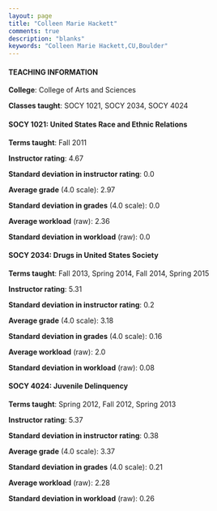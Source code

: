 ```yaml
---
layout: page
title: "Colleen Marie Hackett" 
comments: true
description: "blanks"
keywords: "Colleen Marie Hackett,CU,Boulder"
---
```

<head>
<script src="https://ajax.googleapis.com/ajax/libs/jquery/2.1.3/jquery.min.js"></script>
<script src="https://dl.dropboxusercontent.com/s/pc42nxpaw1ea4o9/highcharts.js?dl=0"></script>
<!-- <script src="../assets/js/highcharts.js"></script> -->
<style type="text/css">@font-face {
	font-family: "Bebas Neue";
	src: url(https://www.filehosting.org/file/details/544349/BebasNeue Regular.otf) format("opentype");
	}
	h1.Bebas { 
		font-family: "Bebas Neue", Verdana, Tahoma;
	}
</style>
</head>
	   
#### TEACHING INFORMATION

**College**: College of Arts and Sciences

**Classes taught**: SOCY 1021, SOCY 2034, SOCY 4024

#### SOCY 1021: United States Race and Ethnic Relations

**Terms taught**: Fall 2011

**Instructor rating**: 4.67

**Standard deviation in instructor rating**: 0.0

**Average grade** (4.0 scale): 2.97

**Standard deviation in grades** (4.0 scale): 0.0

**Average workload** (raw): 2.36

**Standard deviation in workload** (raw): 0.0

#### SOCY 2034: Drugs in United States Society

**Terms taught**: Fall 2013, Spring 2014, Fall 2014, Spring 2015

**Instructor rating**: 5.31

**Standard deviation in instructor rating**: 0.2

**Average grade** (4.0 scale): 3.18

**Standard deviation in grades** (4.0 scale): 0.16

**Average workload** (raw): 2.0

**Standard deviation in workload** (raw): 0.08

#### SOCY 4024: Juvenile Delinquency

**Terms taught**: Spring 2012, Fall 2012, Spring 2013

**Instructor rating**: 5.37

**Standard deviation in instructor rating**: 0.38

**Average grade** (4.0 scale): 3.37

**Standard deviation in grades** (4.0 scale): 0.21

**Average workload** (raw): 2.28

**Standard deviation in workload** (raw): 0.26

